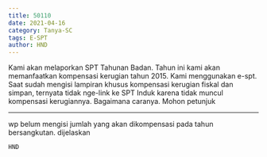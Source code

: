 ```yaml
---
title: 50110
date: 2021-04-16
category: Tanya-SC
tags: E-SPT
author: HND
---
```


Kami akan melaporkan SPT Tahunan Badan. Tahun ini kami akan memanfaatkan kompensasi kerugian tahun 2015. Kami menggunakan e-spt. Saat sudah mengisi lampiran khusus kompensasi kerugian fiskal dan simpan, ternyata tidak nge-link ke SPT Induk karena tidak muncul kompensasi kerugiannya. Bagaimana caranya. Mohon petunjuk

---

wp belum mengisi jumlah yang akan dikompensasi pada tahun bersangkutan. dijelaskan

`HND`
